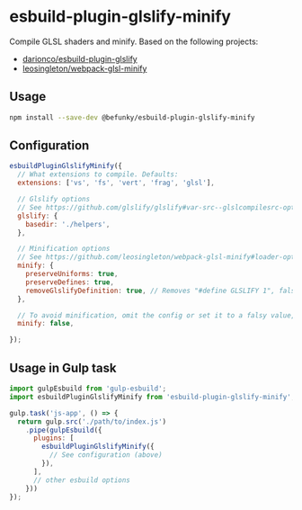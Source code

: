 # esbuild-plugin-glslify-minify
Compile GLSL shaders and minify. Based on the following projects:
- [darionco/esbuild-plugin-glslify](https://github.com/darionco/esbuild-plugin-glslify)
- [leosingleton/webpack-glsl-minify](https://github.com/leosingleton/webpack-glsl-minify)

## Usage

```bash
npm install --save-dev @befunky/esbuild-plugin-glslify-minify
```

## Configuration

```js
esbuildPluginGlslifyMinify({
  // What extensions to compile. Defaults:
  extensions: ['vs', 'fs', 'vert', 'frag', 'glsl'],

  // Glslify options
  // See https://github.com/glslify/glslify#var-src--glslcompilesrc-opts
  glslify: {
    basedir: './helpers',
  },

  // Minification options 
  // See https://github.com/leosingleton/webpack-glsl-minify#loader-options
  minify: {
    preserveUniforms: true,
    preserveDefines: true,
    removeGlslifyDefinition: true, // Removes "#define GLSLIFY 1", false by default
  },

  // To avoid minification, omit the config or set it to a falsy value, e.g.
  minify: false,

});
```

## Usage in Gulp task

```js
import gulpEsbuild from 'gulp-esbuild';
import esbuildPluginGlslifyMinify from 'esbuild-plugin-glslify-minify';

gulp.task('js-app', () => {
  return gulp.src('./path/to/index.js')
    .pipe(gulpEsbuild({
      plugins: [
        esbuildPluginGlslifyMinify({
          // See configuration (above)
        }),
      ],
      // other esbuild options
    }))
});
```
